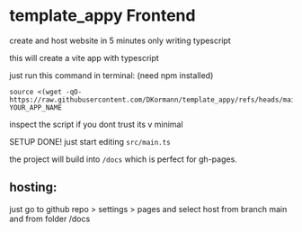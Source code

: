 

# template_appy Frontend

create and host website in 5 minutes only writing typescript

this will create a vite app with typescript

just run this command in terminal: (need npm installed)

```
source <(wget -qO- https://raw.githubusercontent.com/DKormann/template_appy/refs/heads/main/viteapp.sh) YOUR_APP_NAME
```

inspect the script if you dont trust its v minimal


SETUP DONE! just start editing `src/main.ts`

the project will build into `/docs` which is perfect for gh-pages.

## hosting:
just go to github repo > settings > pages and select host from branch main and from folder /docs 

